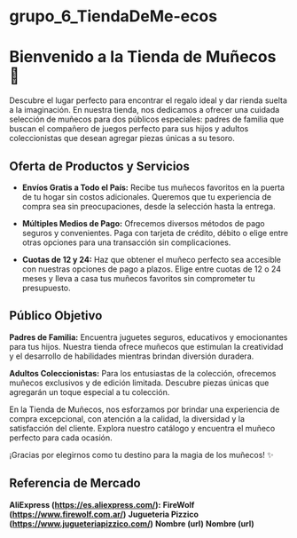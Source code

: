 # grupo_6_TiendaDeMe-ecos
# Bienvenido a la Tienda de Muñecos 🎉

Descubre el lugar perfecto para encontrar el regalo ideal y dar rienda suelta a la imaginación. En nuestra tienda, nos dedicamos a ofrecer una cuidada selección de muñecos para dos públicos especiales: padres de familia que buscan el compañero de juegos perfecto para sus hijos y adultos coleccionistas que desean agregar piezas únicas a su tesoro.

## Oferta de Productos y Servicios

- **Envíos Gratis a Todo el País:** Recibe tus muñecos favoritos en la puerta de tu hogar sin costos adicionales. Queremos que tu experiencia de compra sea sin preocupaciones, desde la selección hasta la entrega.

- **Múltiples Medios de Pago:** Ofrecemos diversos métodos de pago seguros y convenientes. Paga con tarjeta de crédito, débito o elige entre otras opciones para una transacción sin complicaciones.

- **Cuotas de 12 y 24:** Haz que obtener el muñeco perfecto sea accesible con nuestras opciones de pago a plazos. Elige entre cuotas de 12 o 24 meses y lleva a casa tus muñecos favoritos sin comprometer tu presupuesto.

## Público Objetivo

**Padres de Familia:** Encuentra juguetes seguros, educativos y emocionantes para tus hijos. Nuestra tienda ofrece muñecos que estimulan la creatividad y el desarrollo de habilidades mientras brindan diversión duradera.

**Adultos Coleccionistas:** Para los entusiastas de la colección, ofrecemos muñecos exclusivos y de edición limitada. Descubre piezas únicas que agregarán un toque especial a tu colección.

En la Tienda de Muñecos, nos esforzamos por brindar una experiencia de compra excepcional, con atención a la calidad, la diversidad y la satisfacción del cliente. Explora nuestro catálogo y encuentra el muñeco perfecto para cada ocasión.

¡Gracias por elegirnos como tu destino para la magia de los muñecos! ✨

## Referencia de Mercado

**AliExpress (https://es.aliexpress.com/):**
**FireWolf (https://www.firewolf.com.ar/)**
**Jugueteria Pizzico (https://www.jugueteriapizzico.com/)**
**Nombre (url)**
**Nombre (url)**